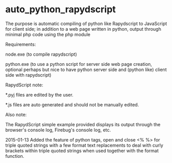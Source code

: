 auto_python_rapydscript
=======================

The purpose is automatic compiling of python like Rapydscript to JavaScript for client side; 
in addition to a web page written in python, output through minimal php code using the php module

Requirements:

node.exe   (to compile rapydscript)

python.exe (to use a python script for server side web page creation, 
			optional perhaps but nice to have python server side 
			and (python like) client side with rapydscript)

RapydScript note:

*.pyj files are edited by the user.

*.js  files are auto generated and should not be manually edited.

Also note:

The RapydScript simple example provided displays its output 
through the browser's console log, Firebug's console log, etc.


2015-01-13
Added the feature of python tags, open and close <%  %> for triple quoted strings with a few format text replacements 
to deal with curly brackets within triple quoted strings when used together with the format function.